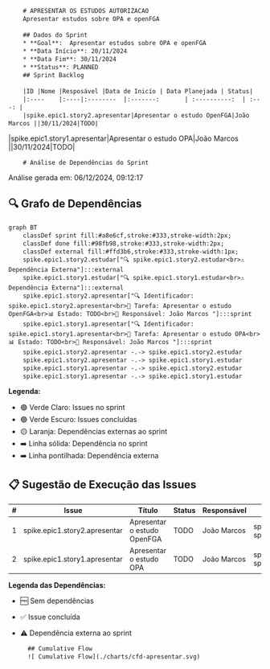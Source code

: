 
        
        # APRESENTAR OS ESTUDOS AUTORIZACAO
        Apresentar estudos sobre OPA e openFGA

        ## Dados do Sprint
        * **Goal**:  Apresentar estudos sobre OPA e openFGA
        * **Data Início**: 20/11/2024
        * **Data Fim**: 30/11/2024
        * **Status**: PLANNED
        ## Sprint Backlog

        |ID |Nome |Resposável |Data de Inicío | Data Planejada | Status|
        |:----    |:----|:--------  |:-------:       | :----------:  | :---: |
        |spike.epic1.story2.apresentar|Apresentar o estudo OpenFGA|João Marcos ||30/11/2024|TODO|
|spike.epic1.story1.apresentar|Apresentar o estudo OPA|João Marcos ||30/11/2024|TODO|
      
        # Análise de Dependências do Sprint

Análise gerada em: 06/12/2024, 09:12:17

## 🔍 Grafo de Dependências

```mermaid
graph BT
    classDef sprint fill:#a8e6cf,stroke:#333,stroke-width:2px;
    classDef done fill:#98fb98,stroke:#333,stroke-width:2px;
    classDef external fill:#ffd3b6,stroke:#333,stroke-width:1px;
    spike.epic1.story2.estudar["🔍 spike.epic1.story2.estudar<br>⚠️ Dependência Externa"]:::external
    spike.epic1.story1.estudar["🔍 spike.epic1.story1.estudar<br>⚠️ Dependência Externa"]:::external
    spike.epic1.story2.apresentar["🔍 Identificador: spike.epic1.story2.apresentar<br>📝 Tarefa: Apresentar o estudo OpenFGA<br>📊 Estado: TODO<br>👤 Responsável: João Marcos "]:::sprint
    spike.epic1.story1.apresentar["🔍 Identificador: spike.epic1.story1.apresentar<br>📝 Tarefa: Apresentar o estudo OPA<br>📊 Estado: TODO<br>👤 Responsável: João Marcos "]:::sprint
    spike.epic1.story2.apresentar -.-> spike.epic1.story2.estudar
    spike.epic1.story2.apresentar -.-> spike.epic1.story1.estudar
    spike.epic1.story1.apresentar -.-> spike.epic1.story2.estudar
    spike.epic1.story1.apresentar -.-> spike.epic1.story1.estudar
```

**Legenda:**
- 🟢 Verde Claro: Issues no sprint
- 🟢 Verde Escuro: Issues concluídas
- 🟡 Laranja: Dependências externas ao sprint
- ➡️ Linha sólida: Dependência no sprint
- ➡️ Linha pontilhada: Dependência externa

## 📋 Sugestão de Execução das Issues

| # | Issue | Título | Status | Responsável | Dependências |
|---|-------|--------|--------|-------------|---------------|
| 1 | spike.epic1.story2.apresentar | Apresentar o estudo OpenFGA | TODO | João Marcos  | spike.epic1.story2.estudar⚠️, spike.epic1.story1.estudar⚠️ |
| 2 | spike.epic1.story1.apresentar | Apresentar o estudo OPA | TODO | João Marcos  | spike.epic1.story2.estudar⚠️, spike.epic1.story1.estudar⚠️ |

**Legenda das Dependências:**
- 🆓 Sem dependências
- ✅ Issue concluída
- ⚠️ Dependência externa ao sprint

        
       
        ## Cumulative Flow
        ![ Cumulative Flow](./charts/cfd-apresentar.svg)
        
        
        